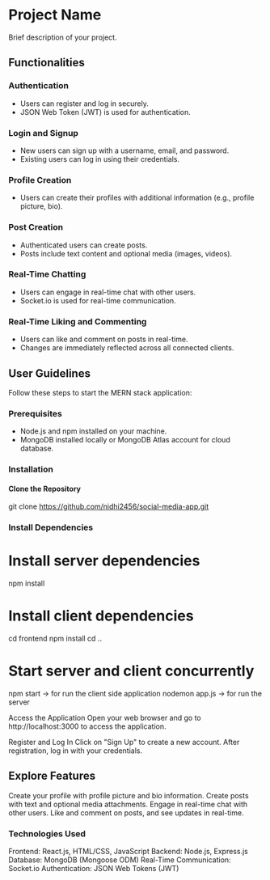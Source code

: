 # Project Name

Brief description of your project.

## Functionalities

### Authentication

- Users can register and log in securely.
- JSON Web Token (JWT) is used for authentication.

### Login and Signup

- New users can sign up with a username, email, and password.
- Existing users can log in using their credentials.

### Profile Creation

- Users can create their profiles with additional information (e.g., profile picture, bio).

### Post Creation

- Authenticated users can create posts.
- Posts include text content and optional media (images, videos).

### Real-Time Chatting

- Users can engage in real-time chat with other users.
- Socket.io is used for real-time communication.

### Real-Time Liking and Commenting

- Users can like and comment on posts in real-time.
- Changes are immediately reflected across all connected clients.

## User Guidelines

Follow these steps to start the MERN stack application:

### Prerequisites

- Node.js and npm installed on your machine.
- MongoDB installed locally or MongoDB Atlas account for cloud database.

### Installation

#### Clone the Repository

git clone https://github.com/nidhi2456/social-media-app.git
### Install Dependencies
# Install server dependencies
npm install

# Install client dependencies
cd frontend
npm install
cd ..


# Start server and client concurrently
npm start -> for run the client side application
nodemon app.js -> for run the server

Access the Application
Open your web browser and go to http://localhost:3000 to access the application.

Register and Log In
Click on "Sign Up" to create a new account.
After registration, log in with your credentials.
## Explore Features
Create your profile with profile picture and bio information.
Create posts with text and optional media attachments.
Engage in real-time chat with other users.
Like and comment on posts, and see updates in real-time.

### Technologies Used
Frontend: React.js, HTML/CSS, JavaScript
Backend: Node.js, Express.js
Database: MongoDB (Mongoose ODM)
Real-Time Communication: Socket.io
Authentication: JSON Web Tokens (JWT)
